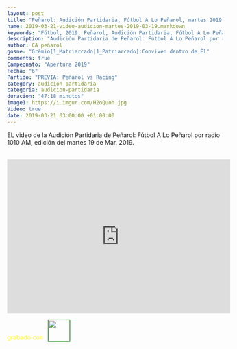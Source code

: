 ```yaml
---
layout: post
title: "Peñarol: Audición Partidaria, Fútbol A Lo Peñarol, martes 2019-03-19 por 1010 AM"
name: 2019-03-21-video-audicion-martes-2019-03-19.markdown
keywords: "Fútbol, 2019, Peñarol, Audición Partidaria, Fútbol A Lo Peñarol, Video"
description: "Audición Partidaria de Peñarol: Fútbol A Lo Peñarol por radio 1010 AM, edición del martes 19 de Mar 2019"
author: CA peñarol
gosne: "Grêmio[1_Matriarcado|1_Patriarcado]:Conviven dentro de Êl"
comments: true
Campeonato: "Apertura 2019"
Fecha: "6"
Partido: "PREVIA: Peñarol vs Racing"
category: audicion-partidaria
categoria: audicion-partidaria
duracion: "47:18 minutos"
image1: https://i.imgur.com/H2oQuoh.jpg
Video: true
date: 2019-03-21 03:00:00 +01:00:00
---
```

<!---
Campeonato: <span>{{ page.Campeonato }}</span><br>
Fecha: <span>{{ page.Fecha }}</span><br>
Encuentro: <span>{{ page.Partido }}</span><br>-->

EL video de la Audición Partidaria de Peñarol: Fútbol A Lo Peñarol por radio 1010 AM, edición del martes 19 de Mar, 2019.

<br>

<iframe width="521" height="360" src="https://www.youtube.com/embed/Qgd_KlSWi8U" frameborder="0" allow="accelerometer; autoplay; encrypted-media; gyroscope; picture-in-picture" allowfullscreen></iframe>

<span style="color:yellow;">grabado con</span> <a href="http://ffmpeg.org"><img src="{{ site.url }}/images/ffmpeg.png" width="50px" style="border:1px solid green;vertical-align: sub;margin-left:7px;"></a>
